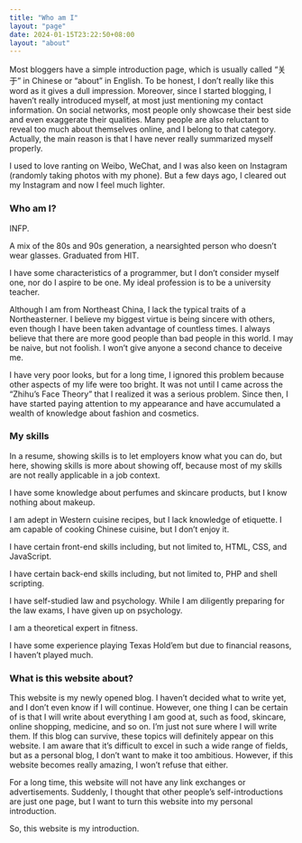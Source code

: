 ```yaml
---
title: "Who am I"
layout: "page"
date: 2024-01-15T23:22:50+08:00
layout: "about"
---
```


Most bloggers have a simple introduction page, which is usually called “关于” in Chinese or “about” in English. To be honest, I don’t really like this word as it gives a dull impression. Moreover, since I started blogging, I haven’t really introduced myself, at most just mentioning my contact information. On social networks, most people only showcase their best side and even exaggerate their qualities. Many people are also reluctant to reveal too much about themselves online, and I belong to that category. Actually, the main reason is that I have never really summarized myself properly.

I used to love ranting on Weibo, WeChat, and I was also keen on Instagram (randomly taking photos with my phone). But a few days ago, I cleared out my Instagram and now I feel much lighter.

### Who am I?

INFP.

A mix of the 80s and 90s generation, a nearsighted person who doesn’t wear glasses. Graduated from HIT.

I have some characteristics of a programmer, but I don’t consider myself one, nor do I aspire to be one. My ideal profession is to be a university teacher.

Although I am from Northeast China, I lack the typical traits of a Northeasterner. I believe my biggest virtue is being sincere with others, even though I have been taken advantage of countless times. I always believe that there are more good people than bad people in this world. I may be naive, but not foolish. I won’t give anyone a second chance to deceive me.

I have very poor looks, but for a long time, I ignored this problem because other aspects of my life were too bright. It was not until I came across the “Zhihu’s Face Theory” that I realized it was a serious problem. Since then, I have started paying attention to my appearance and have accumulated a wealth of knowledge about fashion and cosmetics.

### My skills

In a resume, showing skills is to let employers know what you can do, but here, showing skills is more about showing off, because most of my skills are not really applicable in a job context.

I have some knowledge about perfumes and skincare products, but I know nothing about makeup.

I am adept in Western cuisine recipes, but I lack knowledge of etiquette. I am capable of cooking Chinese cuisine, but I don’t enjoy it.

I have certain front-end skills including, but not limited to, HTML, CSS, and JavaScript.

I have certain back-end skills including, but not limited to, PHP and shell scripting.

I have self-studied law and psychology. While I am diligently preparing for the law exams, I have given up on psychology.

I am a theoretical expert in fitness.

I have some experience playing Texas Hold’em but due to financial reasons, I haven’t played much.

### What is this website about?

This website is my newly opened blog. I haven’t decided what to write yet, and I don’t even know if I will continue. However, one thing I can be certain of is that I will write about everything I am good at, such as food, skincare, online shopping, medicine, and so on. I’m just not sure where I will write them. If this blog can survive, these topics will definitely appear on this website. I am aware that it’s difficult to excel in such a wide range of fields, but as a personal blog, I don’t want to make it too ambitious. However, if this website becomes really amazing, I won’t refuse that either.

For a long time, this website will not have any link exchanges or advertisements. Suddenly, I thought that other people’s self-introductions are just one page, but I want to turn this website into my personal introduction.

So, this website is my introduction.
